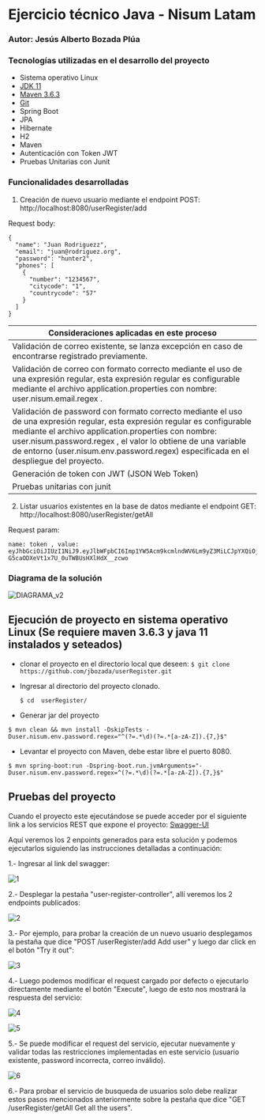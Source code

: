 # Ejercicio técnico Java - Nisum Latam
### Autor: Jesús Alberto Bozada Plúa

### Tecnologías utilizadas en el desarrollo del proyecto

- Sistema operativo Linux
- [JDK 11](https://www.oracle.com/java/technologies/javase/jdk11-archive-downloads.html)
- [Maven 3.6.3](https://maven.apache.org/docs/3.6.3/release-notes.html)
- [Git](https://git-scm.com/downloads)
- Spring Boot
- JPA
- Hibernate
- H2
- Maven
- Autenticación con Token JWT
- Pruebas Unitarias con Junit

### Funcionalidades desarrolladas

1. Creación de nuevo usuario mediante el endpoint POST: http://localhost:8080/userRegister/add

Request body:

```
{
  "name": "Juan Rodriguezz",
  "email": "juan@rodriguez.org",
  "password": "hunter2",
  "phones": [
    {
      "number": "1234567",
      "citycode": "1",
      "countrycode": "57"
    }
  ]
}
```

| Consideraciones aplicadas en este proceso |
|--- |
| Validación de correo existente, se lanza excepción en caso de encontrarse registrado previamente.|
| Validación de correo con formato correcto mediante el uso de una expresión regular, esta expresión regular es configurable mediante el archivo application.properties con nombre: user.nisum.email.regex . |
| Validación de password con formato correcto mediante el uso de una expresión regular, esta expresión regular es configurable mediante el archivo application.properties con nombre: user.nisum.password.regex , el valor lo obtiene de una variable de entorno (user.nisum.env.password.regex) especificada en el despliegue del proyecto. |
| Generación de token con JWT (JSON Web Token) |
| Pruebas unitarias con junit |

2. Listar usuarios existentes en la base de datos mediante el endpoint GET: http://localhost:8080/userRegister/getAll

Request param:

```
name: token , value: eyJhbGciOiJIUzI1NiJ9.eyJlbWFpbCI6Imp1YW5Acm9kcmlndWV6Lm9yZ3MiLCJpYXQiOjE3MTUxMTc3NjcsImV4cCI6MTcxNTExNzgyN30.S2ZaGoxR-G5caODXeVt1x7U_0uTWBUsHXlHdX__zcwo
```


### Diagrama de la solución

![DIAGRAMA_v2](https://github.com/jbozada/userRegister/assets/12485654/8b3da46e-484b-41ac-80c7-19caedb916fa)

## Ejecución de proyecto en sistema operativo Linux (Se requiere maven 3.6.3 y java 11 instalados y seteados)

- clonar el proyecto en el directorio local que deseen: ```$ git clone https://github.com/jbozada/userRegister.git ```

- Ingresar al directorio del proyecto clonado.

  ```$ cd  userRegister/ ```

- Generar jar del proyecto

```
$ mvn clean && mvn install -DskipTests -Duser.nisum.env.password.regex="^(?=.*\d)(?=.*[a-zA-Z]).{7,}$"
```

- Levantar el proyecto con Maven, debe estar libre el puerto 8080.

```
$ mvn spring-boot:run -Dspring-boot.run.jvmArguments="-Duser.nisum.env.password.regex=^(?=.*\d)(?=.*[a-zA-Z]).{7,}$"
```


## Pruebas del proyecto

Cuando el proyecto este ejecutándose se puede acceder por el siguiente link a los servicios REST que expone el proyecto:
[Swagger-UI](http://localhost:8080/swagger-ui/index.html)

Aquí veremos los 2 enpoints generados para esta solución y podemos ejecutarlos siguiendo las  instrucciones detalladas a continuación:

1.- Ingresar al link del swagger:

![1](https://github.com/jbozada/userRegister/assets/12485654/a7c7428b-a478-4380-a847-ba1173cf1d06)

2.- Desplegar la pestaña "user-register-controller", allí veremos los 2 endpoints publicados:

![2](https://github.com/jbozada/userRegister/assets/12485654/d5d1c3bc-d7b2-4d7e-bf3f-24457bca63e5)

3.- Por ejemplo, para probar la creación de un nuevo usuario desplegamos la pestaña que dice "POST /userRegister/add Add user" y luego dar click en el botón "Try it out":

![3](https://github.com/jbozada/userRegister/assets/12485654/3061f28c-bbac-4dbd-b55f-7ae215f850ec)

4.- Luego podemos modificar el request cargado por defecto o ejecutarlo directamente mediante el botón "Execute", luego de esto nos mostrará la respuesta del servicio:

![4](https://github.com/jbozada/userRegister/assets/12485654/9368ee61-e952-4f0a-b29a-1419557c8a6b)

![5](https://github.com/jbozada/userRegister/assets/12485654/0e8c8e20-e9a9-482b-ad24-c99629836a66)

5.- Se puede modificar el request del servicio, ejecutar nuevamente y validar todas las restricciones implementadas en este servicio (usuario existente, password incorrecta, correo inválido).

![6](https://github.com/jbozada/userRegister/assets/12485654/25700096-65cd-4dc0-a9a0-e4389eeb4691)

6.- Para probar el servicio de busqueda de usuarios solo debe realizar estos pasos mencionados anteriormente sobre la pestaña que dice "GET /userRegister/getAll Get all the users".
